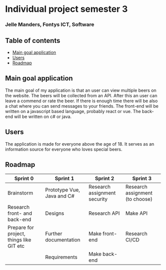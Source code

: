 # Individual project semester 3

### Jelle Manders, Fontys ICT, Software

## Table of contents
- [Main goal application](#main-goal-application)
- [Users](#users)
- [Roadmap](#roadmap)

## Main goal application
The main goal of my application is that an user can view multiple beers on the website. The beers will be collected from an API. After this an user can leave a commend or rate the beer. If there is enough time there will be also a chat where you can send messages to your friends. The front-end will be written on a javascript based language, probably react or vue. The back-end will be written on c# or java.

## Users
The application is made for everyone above the age of 18. It serves as an information source for everyone who loves special beers.

## Roadmap
| Sprint 0 | Sprint 1 | Sprint 2 | Sprint 3 
| ------------- | ------------- | ------------- | -------------
| Brainstorm | Prototype Vue, Java and C# | Research assignment security | Research assignment (to choose)
| Research front- and back-end | Designs | Research API | Make API
| Prepare for project, things like GIT etc | Further documentation | Make front-end | Research CI/CD
|  | Requirements | Make back-end | 
